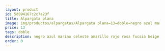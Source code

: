 ```yaml
---
layout: product
id: 5d094167c2c7a23f
title: Alpargata plana
image: img/productos/alpargatas/Alpargata plana=13=doble=negro azul marino celeste amarillo rojo rosa fucsia beige lila morado burdeos.webp
price: 13
tags: doble
description: negro azul marino celeste amarillo rojo rosa fucsia beige lila morado burdeos
order: 0
---
```


